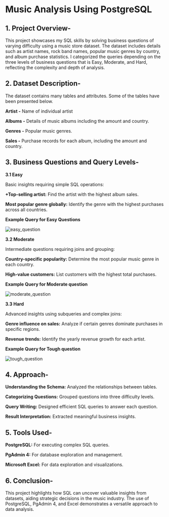 # Music Analysis Using PostgreSQL

## 1. Project Overview-  

This project showcases my SQL skills by solving business questions of varying difficulty using a music store dataset. The dataset includes details such as artist names, rock band names, popular music genres by country, and album purchase statistics.
I categorized the queries depending on the three levels of business questions that is Easy, Moderate, and Hard, reflecting the complexity and depth of analysis.

## 2. Dataset Description-

The dataset contains many tables and attributes. Some of the tables have been presented below.

**Artist -**  Name of individual artist

**Albums -** Details of music albums including the amount and country.

**Genres -** Popular music genres.

**Sales -** Purchase records for each album, including the amount and country.

## 3. Business Questions and Query Levels-

**3.1 Easy**

Basic insights requiring simple SQL operations:

**+Top-selling artist:** Find the artist with the highest album sales.

**Most popular genre globally:** Identify the genre with the highest purchases across all countries.

**Example Query for Easy Questions**

![easy_question](https://github.com/user-attachments/assets/424fade5-f5ad-40f5-bfea-f3593c862b00)



**3.2 Moderate**

Intermediate questions requiring joins and grouping:

**Country-specific popularity:** Determine the most popular music genre in each country.

**High-value customers:** List customers with the highest total purchases.

**Example Query for Moderate question**

![moderate_question](https://github.com/user-attachments/assets/4c7c4438-5c99-405a-b941-39d861a728e4)



**3.3 Hard**

Advanced insights using subqueries and complex joins:

**Genre influence on sales:** Analyze if certain genres dominate purchases in specific regions.

**Revenue trends:** Identify the yearly revenue growth for each artist.

**Example Query for Tough question**

![tough_question](https://github.com/user-attachments/assets/04cf6759-9d4b-4e65-a5a8-5737c518f19d)



## 4. Approach-

**Understanding the Schema:** Analyzed the relationships between tables.

**Categorizing Questions:** Grouped questions into three difficulty levels.

**Query Writing:** Designed efficient SQL queries to answer each question.

**Result Interpretation:** Extracted meaningful business insights.



## 5. Tools Used-

**PostgreSQL:** For executing complex SQL queries.

**PgAdmin 4:** For database exploration and management.

**Microsoft Excel:** For data exploration and visualizations.



## 6. Conclusion-

This project highlights how SQL can uncover valuable insights from datasets, aiding strategic decisions in the music industry. The use of PostgreSQL, PgAdmin 4, and Excel demonstrates a versatile approach to data analysis.




